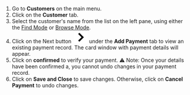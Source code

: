 
1. Go to **Customers** on the main menu. 
2. Click on the **Customer** tab.
3. Select the customer's name from the list on the left pane, using either the [Find Mode](Find%20Mode.md) or [Browse Mode](Browse%20Mode.md).
4. Click on the Next button  ![](Screenshot%202024-05-07%20at%2022.52.28.jpg) under the **Add Payment** tab to view an existing payment record. The card window with payment details will appear.
5. Click on **confirmed** to verify your payment. 
	⚠️ Note: Once your details have been confirmed a, you cannot undo changes in your payment record. 
6. Click on **Save and Close** to save changes. Otherwise, click on **Cancel Payment** to undo changes. 